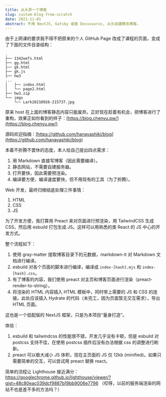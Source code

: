 ```yaml
---
title: 从头弄一个博客
slug: custom-blog-from-scratch
date: 2021-11-01
abstract: 不用 NextJS, Gatsby 或者 Docusaurus, 从头自建静态博客。
---
```


由于上网课的要求我不得不把原来的个人 GitHub Page 改成了课程的页面，变成了下面的文件目录结构：

```
.
├── 1342wefs.html
├── gg.html
├── gk.html
├── gk.js
├── hw3
...
│   ├── index.html
│   └── page2.html
├── hw3.zip
└── imgs
    └── Lark20210926-215737.jpg
```

原来 host 在上面的博客静态内容只能废弃。正好现在趁着有机会，把博客进行了重构，效果正如你看到的样子：[https://blog.chenyu.pw/](https://blog.chenyu.pw/)

源码欢迎指摘：[https://github.com/hanayashiki/blog](https://github.com/hanayashiki/blog)

本着不折腾不罢休的态度，本人给自己提出四点需求：

1. 用 Markdown 直接写博客（因此需要编译）。
2. 静态网站，不需要自建服务器。
3. 打开要快，因此需要预渲染。
4. 编译要方便，编译速度要快，但不用现有的工具（为了折腾）。

Web 开发，最终归根结底处理三件事情：

1. HTML
2. CSS
3. JS
   
为了开发方便，我打算用 Preact 来对页面进行预渲染，用 TailwindCSS 生成 CSS，然后用 esbuild 打包生成 JS。这样可以用熟悉的类 React 的 JS 中心的开发方式。

整个流程如下：

1. 使用 gray-matter 提取博客目录下的元数据，markdown-it 对 Markdown 文档进行编译。
2. esbuild 对各个页面的脚本进行编译，编译成 `index-[hash].mjs` 和 `index-[hash].css`。
3. 有了博客的内容，我们使用 preact 对主页和博客页面进行渲染（preact-render-to-string）。
4. 将渲染的 HTML 内容插入 HTML 模板中，同时带上需要的 JS 和 CSS 的连接。此处应该插入 Hydrate 的代码（未完工，因为页面暂无交互需求），导出 HTML 页面。

这也是一个低配版的 NextJS 框架，只是为本项目“量身打造”。

体验：
1. esbuild 和 tailwindcss 的性能很不错，开发几乎没有卡顿，但是 esbuild 对 postcss 支持不佳，在使用 postcss 插件后没有办法根据 css 的调整进行刷新。
2. preact 可以极大减小 JS 体积，现在主页面的 JS 仅 12kb (minified)。如果只需要简单的交互，可以尝试用 preact 替换 react。

简单的流程让 Lighthouse 接近满分：https://googlechrome.github.io/lighthouse/viewer/?gist=48c80eac039dcf9887b19bb9006e7796
（哎呀，以前的服务端渲染的网站不也是差不多的方法吗？）